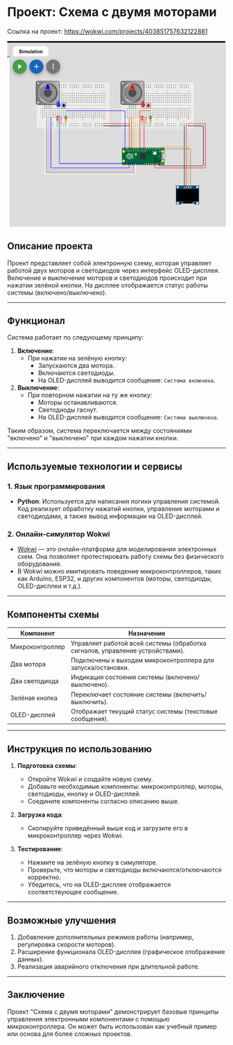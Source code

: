 # Проект: Схема с двумя моторами

Ссылка на проект: https://wokwi.com/projects/403851757632122881

![Иллюстрация к проекту](https://github.com/e-tyatte/motor/blob/main/Снимок%20экрана%202025-02-28%20003818.png)

## Описание проекта
Проект представляет собой электронную схему, которая управляет работой двух моторов и светодиодов через интерфейс OLED-дисплея. Включение и выключение моторов и светодиодов происходит при нажатии зелёной кнопки. На дисплее отображается статус работы системы (включено/выключено).

---

## Функционал
Система работает по следующему принципу:
1. **Включение**:
   - При нажатии на зелёную кнопку:
     - Запускаются два мотора.
     - Включаются светодиоды.
     - На OLED-дисплей выводится сообщение: `Система включена`.
2. **Выключение**:
   - При повторном нажатии на ту же кнопку:
     - Моторы останавливаются.
     - Светодиоды гаснут.
     - На OLED-дисплей выводится сообщение: `Система выключена`.

Таким образом, система переключается между состояниями "включено" и "выключено" при каждом нажатии кнопки.

---

## Используемые технологии и сервисы

### 1. **Язык программирования**
   - **Python**: Используется для написания логики управления системой. Код реализует обработку нажатий кнопки, управление моторами и светодиодами, а также вывод информации на OLED-дисплей.

### 2. **Онлайн-симулятор Wokwi**
   - [Wokwi](https://wokwi.com) — это онлайн-платформа для моделирования электронных схем. Она позволяет протестировать работу схемы без физического оборудования.
   - В Wokwi можно имитировать поведение микроконтроллеров, таких как Arduino, ESP32, и других компонентов (моторы, светодиоды, OLED-дисплеи и т.д.).

---

## Компоненты схемы

| Компонент          | Назначение                                                                 |
|--------------------|---------------------------------------------------------------------------|
| Микроконтроллер    | Управляет работой всей системы (обработка сигналов, управление устройствами). |
| Два мотора         | Подключены к выходам микроконтроллера для запуска/остановки.               |
| Два светодиода     | Индикация состояния системы (включено/выключено).                          |
| Зелёная кнопка     | Переключает состояние системы (включить/выключить).                        |
| OLED-дисплей       | Отображает текущий статус системы (текстовые сообщения).                   |

---


## Инструкция по использованию

1. **Подготовка схемы**:
   - Откройте Wokwi и создайте новую схему.
   - Добавьте необходимые компоненты: микроконтроллер, моторы, светодиоды, кнопку и OLED-дисплей.
   - Соедините компоненты согласно описанию выше.

2. **Загрузка кода**:
   - Скопируйте приведённый выше код и загрузите его в микроконтроллер через Wokwi.

3. **Тестирование**:
   - Нажмите на зелёную кнопку в симуляторе.
   - Проверьте, что моторы и светодиоды включаются/отключаются корректно.
   - Убедитесь, что на OLED-дисплее отображается соответствующее сообщение.

---

## Возможные улучшения
1. Добавление дополнительных режимов работы (например, регулировка скорости моторов).
2. Расширение функционала OLED-дисплея (графическое отображение данных).
3. Реализация аварийного отключения при длительной работе.

---

## Заключение
Проект "Схема с двумя моторами" демонстрирует базовые принципы управления электронными компонентами с помощью микроконтроллера. Он может быть использован как учебный пример или основа для более сложных проектов.
